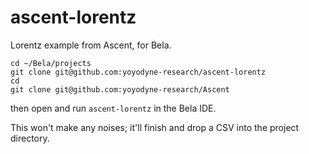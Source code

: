 # ascent-lorentz
Lorentz example from Ascent, for Bela.

    cd ~/Bela/projects
    git clone git@github.com:yoyodyne-research/ascent-lorentz
    cd
    git clone git@github.com:yoyodyne-research/Ascent

then open and run `ascent-lorentz` in the Bela IDE.

This won't make any noises; it'll finish and drop a CSV into the project directory.
